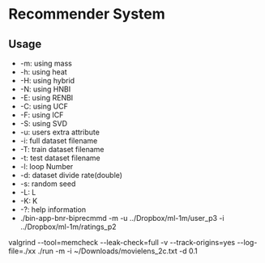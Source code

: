 # Recommender System

## Usage
* -m: using mass
* -h: using heat
* -H: using hybrid
* -N: using HNBI
* -E: using RENBI
* -C: using UCF
* -F: using ICF
* -S: using SVD
* -u: users extra attribute
* -i: full dataset filename
* -T: train dataset filename
* -t: test dataset filename
* -l: loop Number
* -d: dataset divide rate(double)
* -s: random seed
* -L: L
* -K: K
* -?: help information
* ./bin-app-bnr-biprecmmd -m -u ../Dropbox/ml-1m/user_p3 -i ../Dropbox/ml-1m/ratings_p2

valgrind --tool=memcheck --leak-check=full -v --track-origins=yes --log-file=./xx ./run -m -i ~/Downloads/movielens_2c.txt -d 0.1
